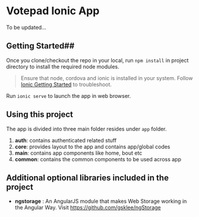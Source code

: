 Votepad Ionic App
=====================

To be updated...

## Getting Started##

Once you clone/checkout the repo in your local, run `npm install` in project directory to install the required node modules. 

>Ensure that node, cordova and ionic is installed in your system. Follow [Ionic Getting Started](http://ionicframework.com/getting-started/) to troubleshoot.

Run `ionic serve` to launch the app in web browser.

## Using this project

The app is divided into three main folder resides under `app` folder.

1. __auth__: contains authenticated related stuff
2. __core__: provides layout to the app and contains app/global codes
3. __main__: contains app components like home, bout etc
3. __common__: contains the common components to be used across app


## Additional optional libraries included in the project

* __ngstorage__ : An AngularJS module that makes Web Storage working in the Angular Way. Visit https://github.com/gsklee/ngStorage
